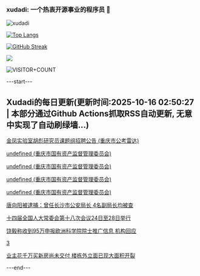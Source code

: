 ### xudadi: 一个热衷开源事业的程序员 👋

![xudadi](https://github-readme-stats-git-masterorgs-github-readme-stats-team.vercel.app/api?username=xudadi)

[![Top Langs](https://github-readme-stats.vercel.app/api/top-langs/?username=xudadi)](https://github.com/anuraghazra/github-readme-stats)

[![GitHub Streak](https://streak-stats.demolab.com?user=xudadi&locale=zh_Hans)](https://git.io/streak-stats)

![](https://raw.githubusercontent.com/xudadi/xudadi/main/assets/github-contribution-grid-snake.svg)

![VISITOR+COUNT](https://komarev.com/ghpvc/?username=xudadi&label=VISITOR+COUNT)


---start---

## Xudadi的每日更新(更新时间:2025-10-16 02:50:27 | 本部分通过Github Actions抓取RSS自动更新, 无意中实现了自动刷绿墙...)

[金凤实验室胡彪研究员课题组招聘公告 (重庆市公考雷达)](https://www.gongkaoleida.com/article/2650939)

[undefined (重庆市国有资产监督管理委员会)](https://dadilab.github.io/feeds/all.xml)

[undefined (重庆市国有资产监督管理委员会)](https://dadilab.github.io/feeds/all.xml)

[undefined (重庆市国有资产监督管理委员会)](https://dadilab.github.io/feeds/all.xml)

[undefined (重庆市国有资产监督管理委员会)](https://dadilab.github.io/feeds/all.xml)

[唐向阳被逮捕：曾任长沙市公安局长 4名副局长均被查](https://m.163.com/news/article/KBU6Q17U053469LG.html)

[十四届全国人大常委会第十八次会议24日至28日举行](https://m.163.com/news/article/KBUCH2I705346RC6.html)

[饶毅称收到95万申报欧洲科学院院士推广信息 机构回应](https://m.163.com/news/article/KBUBO4610514D3UH.html)

[3](https://m.163.com/touch/news/sub/domestic)

[业主花千万买新房尚未交付 楼栋外立面已现大面积开裂](https://m.163.com/news/article/KBUAER3K0512DU6N.html)

---end---
